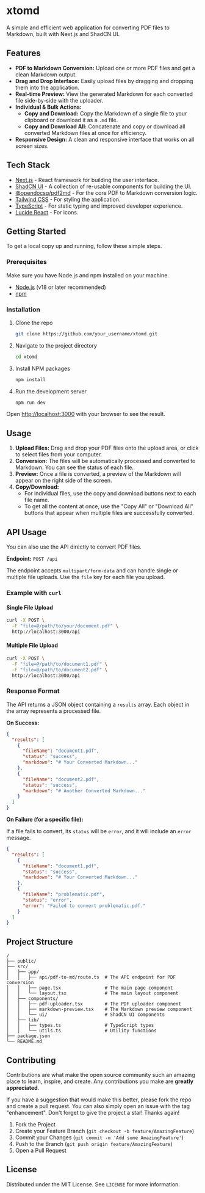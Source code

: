 # xtomd

A simple and efficient web application for converting PDF files to Markdown, built with Next.js and ShadCN UI.

## Features

- **PDF to Markdown Conversion:** Upload one or more PDF files and get a clean Markdown output.
- **Drag and Drop Interface:** Easily upload files by dragging and dropping them into the application.
- **Real-time Preview:** View the generated Markdown for each converted file side-by-side with the uploader.
- **Individual & Bulk Actions:**
    - **Copy and Download:** Copy the Markdown of a single file to your clipboard or download it as a `.md` file.
    - **Copy and Download All:** Concatenate and copy or download all converted Markdown files at once for efficiency.
- **Responsive Design:** A clean and responsive interface that works on all screen sizes.

## Tech Stack

- [Next.js](https://nextjs.org/) - React framework for building the user interface.
- [ShadCN UI](https://ui.shadcn.com/) - A collection of re-usable components for building the UI.
- [@opendocsg/pdf2md](https://www.npmjs.com/package/@opendocsg/pdf2md) - For the core PDF to Markdown conversion logic.
- [Tailwind CSS](https://tailwindcss.com/) - For styling the application.
- [TypeScript](https://www.typescriptlang.org/) - For static typing and improved developer experience.
- [Lucide React](https://lucide.dev/guide/packages/lucide-react) - For icons.

## Getting Started

To get a local copy up and running, follow these simple steps.

### Prerequisites

Make sure you have Node.js and npm installed on your machine.
- [Node.js](https://nodejs.org/) (v18 or later recommended)
- [npm](https://www.npmjs.com/get-npm)

### Installation

1. Clone the repo
   ```sh
   git clone https://github.com/your_username/xtomd.git
   ```
2. Navigate to the project directory
   ```sh
   cd xtomd
   ```
3. Install NPM packages
   ```sh
   npm install
   ```
4. Run the development server
   ```sh
   npm run dev
   ```
Open [http://localhost:3000](http://localhost:3000) with your browser to see the result.

## Usage

1.  **Upload Files:** Drag and drop your PDF files onto the upload area, or click to select files from your computer.
2.  **Conversion:** The files will be automatically processed and converted to Markdown. You can see the status of each file.
3.  **Preview:** Once a file is converted, a preview of the Markdown will appear on the right side of the screen.
4.  **Copy/Download:**
    - For individual files, use the copy and download buttons next to each file name.
    - To get all the content at once, use the "Copy All" or "Download All" buttons that appear when multiple files are successfully converted.

## API Usage

You can also use the API directly to convert PDF files.

**Endpoint:** `POST /api`

The endpoint accepts `multipart/form-data` and can handle single or multiple file uploads. Use the `file` key for each file you upload.

### Example with `curl`

#### Single File Upload

```bash
curl -X POST \
  -F "file=@/path/to/your/document.pdf" \
  http://localhost:3000/api
```

#### Multiple File Upload

```bash
curl -X POST \
  -F "file=@/path/to/document1.pdf" \
  -F "file=@/path/to/document2.pdf" \
  http://localhost:3000/api
```

### Response Format

The API returns a JSON object containing a `results` array. Each object in the array represents a processed file.

**On Success:**

```json
{
  "results": [
    {
      "fileName": "document1.pdf",
      "status": "success",
      "markdown": "# Your Converted Markdown..."
    },
    {
      "fileName": "document2.pdf",
      "status": "success",
      "markdown": "# Another Converted Markdown..."
    }
  ]
}
```

**On Failure (for a specific file):**

If a file fails to convert, its `status` will be `error`, and it will include an `error` message.

```json
{
  "results": [
    {
      "fileName": "document1.pdf",
      "status": "success",
      "markdown": "# Your Converted Markdown..."
    },
    {
      "fileName": "problematic.pdf",
      "status": "error",
      "error": "Failed to convert problematic.pdf."
    }
  ]
}
```

## Project Structure


```
/
├── public/
├── src/
│   ├── app/
│   │   ├── api/pdf-to-md/route.ts  # The API endpoint for PDF conversion
│   │   ├── page.tsx                # The main page component
│   │   └── layout.tsx              # The main layout component
│   ├── components/
│   │   ├── pdf-uploader.tsx        # The PDF uploader component
│   │   ├── markdown-preview.tsx    # The Markdown preview component
│   │   └── ui/                     # ShadCN UI components
│   ├── lib/
│   │   ├── types.ts                # TypeScript types
│   │   └── utils.ts                # Utility functions
├── package.json
└── README.md
```

## Contributing

Contributions are what make the open source community such an amazing place to learn, inspire, and create. Any contributions you make are **greatly appreciated**.

If you have a suggestion that would make this better, please fork the repo and create a pull request. You can also simply open an issue with the tag "enhancement".
Don't forget to give the project a star! Thanks again!

1.  Fork the Project
2.  Create your Feature Branch (`git checkout -b feature/AmazingFeature`)
3.  Commit your Changes (`git commit -m 'Add some AmazingFeature'`)
4.  Push to the Branch (`git push origin feature/AmazingFeature`)
5.  Open a Pull Request

## License

Distributed under the MIT License. See `LICENSE` for more information.
